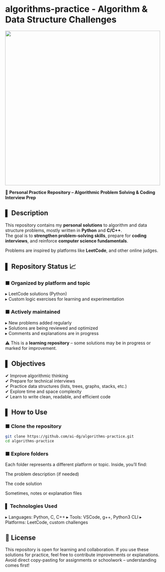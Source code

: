 # algorithms-practice - Algorithm & Data Structure Challenges

<img src="https://raw.githubusercontent.com/github/explore/main/topics/algorithm/algorithm.png" width="500">

📌 **Personal Practice Repository – Algorithmic Problem Solving & Coding Interview Prep**

## ▌ Description

This repository contains my **personal solutions** to algorithm and data structure problems, mostly written in **Python** and **C/C++**.  
The goal is to **strengthen problem-solving skills**, prepare for **coding interviews**, and reinforce **computer science fundamentals**.

Problems are inspired by platforms like **LeetCode**, and other online judges.

## ▌ Repository Status 📈

### ■ **Organized by platform and topic**  
▸ LeetCode solutions (Python)  
▸ Custom logic exercises for learning and experimentation  

### ■ **Actively maintained**  
▸ New problems added regularly  
▸ Solutions are being reviewed and optimized  
▸ Comments and explanations are in progress

⚠ This is a **learning repository** – some solutions may be in progress or marked for improvement.

## ▌ Objectives

✔ Improve algorithmic thinking  
✔ Prepare for technical interviews  
✔ Practice data structures (lists, trees, graphs, stacks, etc.)  
✔ Explore time and space complexity  
✔ Learn to write clean, readable, and efficient code  

## ▌ How to Use

### ■ **Clone the repository**
```sh
git clone https://github.com/ai-dg/algorithms-practice.git
cd algorithms-practice
```

### ■ **Explore folders**
Each folder represents a different platform or topic.
Inside, you’ll find:

The problem description (if needed)

The code solution

Sometimes, notes or explanation files

### ▌ **Technologies Used**
▸ Languages: Python, C, C++
▸ Tools: VSCode, g++, Python3 CLI
▸ Platforms: LeetCode, custom challenges

## 📜 **License**
This repository is open for learning and collaboration.
If you use these solutions for practice, feel free to contribute improvements or explanations.
Avoid direct copy-pasting for assignments or schoolwork – understanding comes first!

